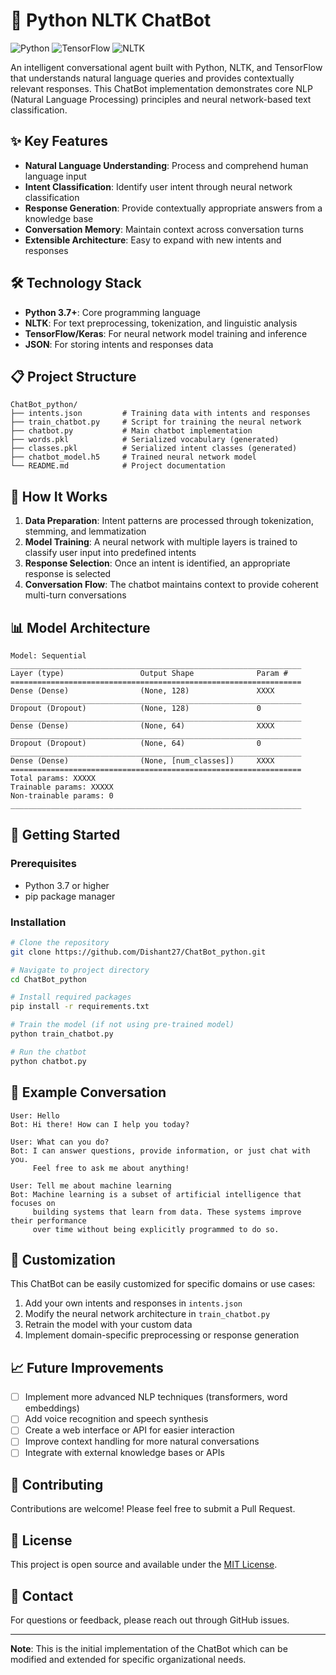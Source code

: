 # 🤖 Python NLTK ChatBot

![Python](https://img.shields.io/badge/Python-3.7+-blue.svg?style=for-the-badge&logo=python&logoColor=white)
![TensorFlow](https://img.shields.io/badge/TensorFlow-2.0+-orange.svg?style=for-the-badge&logo=tensorflow&logoColor=white)
![NLTK](https://img.shields.io/badge/NLTK-3.5+-green.svg?style=for-the-badge&logo=nltk&logoColor=white)

An intelligent conversational agent built with Python, NLTK, and TensorFlow that understands natural language queries and provides contextually relevant responses. This ChatBot implementation demonstrates core NLP (Natural Language Processing) principles and neural network-based text classification.

## ✨ Key Features

- **Natural Language Understanding**: Process and comprehend human language input
- **Intent Classification**: Identify user intent through neural network classification
- **Response Generation**: Provide contextually appropriate answers from a knowledge base
- **Conversation Memory**: Maintain context across conversation turns
- **Extensible Architecture**: Easy to expand with new intents and responses

## 🛠️ Technology Stack

- **Python 3.7+**: Core programming language
- **NLTK**: For text preprocessing, tokenization, and linguistic analysis
- **TensorFlow/Keras**: For neural network model training and inference
- **JSON**: For storing intents and responses data

## 📋 Project Structure

```
ChatBot_python/
├── intents.json         # Training data with intents and responses
├── train_chatbot.py     # Script for training the neural network
├── chatbot.py           # Main chatbot implementation
├── words.pkl            # Serialized vocabulary (generated)
├── classes.pkl          # Serialized intent classes (generated)
├── chatbot_model.h5     # Trained neural network model
└── README.md            # Project documentation
```

## 🧠 How It Works

1. **Data Preparation**: Intent patterns are processed through tokenization, stemming, and lemmatization
2. **Model Training**: A neural network with multiple layers is trained to classify user input into predefined intents
3. **Response Selection**: Once an intent is identified, an appropriate response is selected
4. **Conversation Flow**: The chatbot maintains context to provide coherent multi-turn conversations

## 📊 Model Architecture

```
Model: Sequential
_________________________________________________________________
Layer (type)                 Output Shape              Param #   
=================================================================
Dense (Dense)                (None, 128)               XXXX      
_________________________________________________________________
Dropout (Dropout)            (None, 128)               0         
_________________________________________________________________
Dense (Dense)                (None, 64)                XXXX      
_________________________________________________________________
Dropout (Dropout)            (None, 64)                0         
_________________________________________________________________
Dense (Dense)                (None, [num_classes])     XXXX      
=================================================================
Total params: XXXXX
Trainable params: XXXXX
Non-trainable params: 0
_________________________________________________________________
```

## 🚀 Getting Started

### Prerequisites
- Python 3.7 or higher
- pip package manager

### Installation

```bash
# Clone the repository
git clone https://github.com/Dishant27/ChatBot_python.git

# Navigate to project directory
cd ChatBot_python

# Install required packages
pip install -r requirements.txt

# Train the model (if not using pre-trained model)
python train_chatbot.py

# Run the chatbot
python chatbot.py
```

## 💬 Example Conversation

```
User: Hello
Bot: Hi there! How can I help you today?

User: What can you do?
Bot: I can answer questions, provide information, or just chat with you. 
     Feel free to ask me about anything!

User: Tell me about machine learning
Bot: Machine learning is a subset of artificial intelligence that focuses on 
     building systems that learn from data. These systems improve their performance
     over time without being explicitly programmed to do so.
```

## 🔧 Customization

This ChatBot can be easily customized for specific domains or use cases:

1. Add your own intents and responses in `intents.json`
2. Modify the neural network architecture in `train_chatbot.py`
3. Retrain the model with your custom data
4. Implement domain-specific preprocessing or response generation

## 📈 Future Improvements

- [ ] Implement more advanced NLP techniques (transformers, word embeddings)
- [ ] Add voice recognition and speech synthesis
- [ ] Create a web interface or API for easier interaction
- [ ] Improve context handling for more natural conversations
- [ ] Integrate with external knowledge bases or APIs

## 🤝 Contributing

Contributions are welcome! Please feel free to submit a Pull Request.

## 📄 License

This project is open source and available under the [MIT License](LICENSE).

## 📧 Contact

For questions or feedback, please reach out through GitHub issues.

---

**Note**: This is the initial implementation of the ChatBot which can be modified and extended for specific organizational needs.